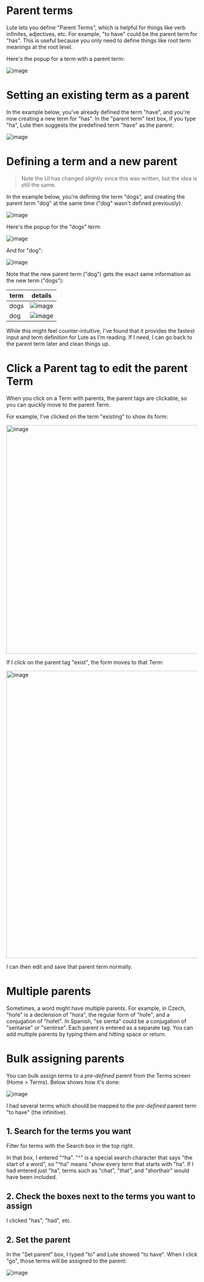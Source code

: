 # Parent terms

Lute lets you define "Parent Terms", which is helpful for things like verb infinites, adjectives, etc.  For example, "to have" could be the parent term for "has".  This is useful because you only need to define things like root term meanings at the root level.

Here's the popup for a term with a parent term:

![image](https://user-images.githubusercontent.com/1637133/229640544-029d191c-053c-4316-9142-9baca523ab35.png)


# Setting an existing term as a parent

In the example below, you've already defined the term "have", and you're now creating a new term for "has".  In the "parent term" text box, if you type "ha", Lute then suggests the predefined term "have" as the parent:

![image](https://user-images.githubusercontent.com/1637133/229640120-4e367e18-07b5-4571-83a5-77f90e0c9919.png)

# Defining a term and a new parent

> Note the UI has changed slightly since this was written, but the idea is still the same.

In the example below, you're defining the term "dogs", and creating the parent term "dog" at the same time ("dog" wasn't defined previously):

![image](https://user-images.githubusercontent.com/1637133/229640878-92306b06-5121-42e0-bf3e-924ef3a2df42.png)

Here's the popup for the "dogs" term:

![image](https://user-images.githubusercontent.com/1637133/229641026-f71effa1-efc8-468a-9aab-29fffa10b420.png)

And for "dog":

![image](https://user-images.githubusercontent.com/1637133/229641104-d9d2fd2a-ff32-4b86-a365-d14884fdc565.png)

Note that the new parent term ("dog") gets the exact same information as the new term ("dogs"):

| term | details |
| --- | --- |
| dogs | ![image](https://user-images.githubusercontent.com/1637133/229641279-d9a619a2-cc93-4853-a211-adb78abd57d4.png) |
| dog | ![image](https://user-images.githubusercontent.com/1637133/229641457-426a3d65-efe1-42dd-83d7-eac42689b66c.png) |

While this might feel counter-intuitive, I've found that it provides the fastest input and term definition for Lute as I'm reading.  If I need, I can go back to the parent term later and clean things up.

# Click a Parent tag to edit the parent Term

When you click on a Term with parents, the parent tags are clickable, so you can quickly move to the parent Term.

For example, I've clicked on the term "existing" to show its form:

<img width="600" alt="image" src="https://github.com/jzohrab/lute/assets/1637133/e06db240-0ac1-40d4-9160-d79b909bf95c">

If I click on the parent tag "exist", the form moves to that Term:

<img width="754" alt="image" src="https://github.com/jzohrab/lute/assets/1637133/07fb9721-0ae6-4c03-8a5b-bfc5e0d0188a">

I can then edit and save that parent term normally.

# Multiple parents

Sometimes, a word might have multiple parents.  For example, in Czech, "hoře" is a declension of "hora", the regular form of "hoře", and a conjugation of "hořet".  In Spanish, "se sienta" could be a conjugation of "sentarse" or "sentirse".  Each parent is entered as a separate tag.  You can add multiple parents by typing them and hitting space or return.

# Bulk assigning parents

You can bulk assign terms to a *pre-defined* parent from the Terms screen (Home > Terms).  Below shows how it's done:

![image](https://user-images.githubusercontent.com/1637133/229642496-dd836882-4c6b-4f3a-90d2-7e254ef07ae7.png)

I had several terms which should be mapped to the *pre-defined* parent term "to have" (the infinitive).

## 1. Search for the terms you want

Filter for terms with the Search box in the top right.

In that box, I entered "^ha".  "^" is a special search character that says "the start of a word", so "^ha" means "show every term that starts with "ha".  If I had entered just "ha", terms such as "chat", "that", and "shorthair" would have been included.

## 2. Check the boxes next to the terms you want to assign

I clicked "has", "had", etc.

## 2. Set the parent

In the "Set parent" box, I typed "to" and Lute showed "to have".  When I click "go", those terms will be assigned to the parent:

![image](https://user-images.githubusercontent.com/1637133/229644031-7caf5b7b-001c-42d2-9a38-1d206c15b3d4.png)
